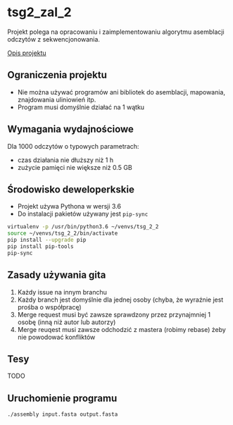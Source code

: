 # tsg2_zal_2
Projekt polega na opracowaniu i zaimplementowaniu algorytmu asemblacji odczytów z sekwencjonowania.

[Opis projektu](https://moodle.mimuw.edu.pl/pluginfile.php?file=%2F24584%2Fmod_resource%2Fcontent%2F0%2Fassignment2.pdf)

## Ograniczenia projektu

- Nie można używać programów ani bibliotek do asemblacji, mapowania, znajdowania uliniowień itp.
- Program musi domyślnie działać na 1 wątku

## Wymagania wydajnościowe
Dla 1000 odczytów o typowych parametrach:
- czas działania nie dłuższy niż 1 h
- zużycie pamięci nie większe niż 0.5 GB

## Środowisko deweloperkskie

- Projekt używa Pythona w wersji 3.6
- Do instalacji pakietów używany jest `pip-sync`

```bash
virtualenv -p /usr/bin/python3.6 ~/venvs/tsg_2_2
source ~/venvs/tsg_2_2/bin/activate
pip install --upgrade pip
pip install pip-tools
pip-sync
```

## Zasady używania gita
1. Każdy issue na innym branchu
2. Każdy branch jest domyślnie dla jednej osoby (chyba, że wyraźnie jest prośba o współpracę)
3. Merge request musi być zawsze sprawdzony przez przynajmniej 1 osobę (inną niż autor lub autorzy)
4. Merge reuqest musi zawsze odchodzić z mastera (robimy rebase) żeby nie powodować konfliktów

## Tesy
TODO

## Uruchomienie programu
`./assembly input.fasta output.fasta`
